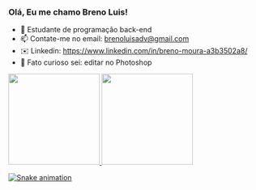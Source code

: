 ### Olá, Eu me chamo Breno Luis!


- 🌱 Estudante de programação back-end
- 📫 Contate-me no email: brenoluisadv@gmail.com
- ✉️ Linkedin: https://www.linkedin.com/in/breno-moura-a3b3502a8/
- 👀 Fato curioso sei: editar no Photoshop


<div>
<a href="https://github.com/BrenoMoura00">
<img loading="lazy" height="180em" src="https://github-readme-stats.vercel.app/api/top-langs/?username=BrenoMoura00&layout=compact&langs_count=7&theme=dracula"/>
<img loading="lazy" height="180em" src="https://github-readme-stats.vercel.app/api?username=BrenoMoura00&show_icons=true&theme=dracula&include_all_commits=true&count_private=true"/>
</div>

![Snake animation](https://github.com/BrenoMoura00/BrenoMoura00/blob/output/github-contribution-grid-snake.svg)
